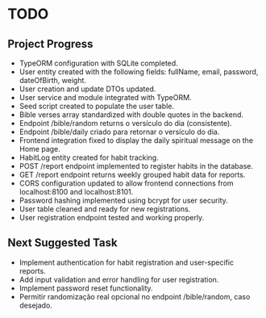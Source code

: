 # TODO

## Project Progress
- TypeORM configuration with SQLite completed.
- User entity created with the following fields: fullName, email, password, dateOfBirth, weight.
- User creation and update DTOs updated.
- User service and module integrated with TypeORM.
- Seed script created to populate the user table.
- Bible verses array standardized with double quotes in the backend.
- Endpoint /bible/random returns o versículo do dia (consistente).
- Endpoint /bible/daily criado para retornar o versículo do dia.
- Frontend integration fixed to display the daily spiritual message on the Home page.
- HabitLog entity created for habit tracking.
- POST /report endpoint implemented to register habits in the database.
- GET /report endpoint returns weekly grouped habit data for reports.
- CORS configuration updated to allow frontend connections from localhost:8100 and localhost:8101.
- Password hashing implemented using bcrypt for user security.
- User table cleaned and ready for new registrations.
- User registration endpoint tested and working properly.

## Next Suggested Task
- Implement authentication for habit registration and user-specific reports.
- Add input validation and error handling for user registration.
- Implement password reset functionality.
- Permitir randomização real opcional no endpoint /bible/random, caso desejado. 
